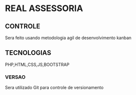 # REAL ASSESSORIA

## CONTROLE
Sera feito usando metodologia agil de desenvolvimento kanban

## TECNOLOGIAS
PHP,HTML,CSS,JS,BOOTSTRAP

### VERSAO
Sera utilizado Git para controle de versionamento
